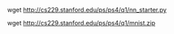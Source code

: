 wget http://cs229.stanford.edu/ps/ps4/q1/nn_starter.py

wget http://cs229.stanford.edu/ps/ps4/q1/mnist.zip
